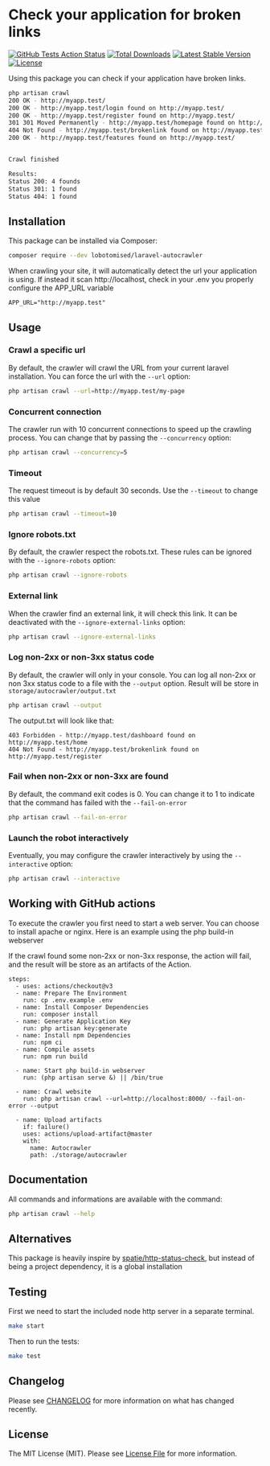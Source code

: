 # Check your application for broken links

[![GitHub Tests Action Status](https://github.com/lobotomised/laravel-autocrawler/actions/workflows/run-test.yml/badge.svg)](https://github.com/lobotomised/laravel-autocrawler/actions/workflows/run-test.yml)
[![Total Downloads](https://img.shields.io/packagist/dt/lobotomised/laravel-autocrawler.svg?style=flat-square)](https://packagist.org/packages/lobotomised/laravel-autocrawler)
[![Latest Stable Version](https://img.shields.io/packagist/v/lobotomised/laravel-autocrawler)](https://packagist.org/packages/lobotomised/laravel-autocrawler)
[![License](https://img.shields.io/packagist/l/lobotomised/laravel-autocrawler)](https://packagist.org/packages/lobotomised/laravel-autocrawler)

Using this package you can check if your application have broken links.

```bash
php artisan crawl
200 OK - http://myapp.test/ 
200 OK - http://myapp.test/login found on http://myapp.test/
200 OK - http://myapp.test/register found on http://myapp.test/
301 301 Moved Permanently - http://myapp.test/homepage found on http://myapp.test/register
404 Not Found - http://myapp.test/brokenlink found on http://myapp.test/register
200 OK - http://myapp.test/features found on http://myapp.test/


Crawl finished

Results:
Status 200: 4 founds
Status 301: 1 found
Status 404: 1 found
```

## Installation
This package can be installed via Composer:

``` bash
composer require --dev lobotomised/laravel-autocrawler
```

When crawling your site, it will automatically detect the url your application is using. If instead it scan http://localhost, check in your .env you properly configure the APP_URL variable
``` dotenv
APP_URL="http://myapp.test"
``` 

## Usage

### Crawl a specific url
By default, the crawler will crawl the URL from your current laravel installation. You can force the url with the  `--url` option:
```bash
php artisan crawl --url=http://myapp.test/my-page
``` 
### Concurrent connection
The crawler run with 10 concurrent connections to speed up the crawling process. You can change that by passing the `--concurrency` option:
```bash
php artisan crawl --concurrency=5
```
### Timeout
The request timeout is by default 30 seconds. Use the `--timeout` to change this value
```bash
php artisan crawl --timeout=10
```
### Ignore robots.txt
By default, the crawler respect the robots.txt. These rules can be ignored with the `--ignore-robots` option:
```bash
php artisan crawl --ignore-robots
```
### External link
When the crawler find an external link, it will check this link. It can be deactivated with the `--ignore-external-links` option:
```bash
php artisan crawl --ignore-external-links
```
### Log non-2xx or non-3xx status code
By default, the crawler will only in your console. You can log all non-2xx or non 3xx status code to a file with the `--output` option. Result will be store in `storage/autocrawler/output.txt`
```bash
php artisan crawl --output
```
The output.txt will look like that:
```
403 Forbidden - http://myapp.test/dashboard found on http://myapp.test/home
404 Not Found - http://myapp.test/brokenlink found on http://myapp.test/register
```
### Fail when non-2xx or non-3xx are found
By default, the command exit codes is 0. You can change it to 1 to indicate that the command has failed with the `--fail-on-error`
```bash
php artisan crawl --fail-on-error
```
### Launch the robot interactively
Eventually, you may configure the crawler interactively by using the `--interactive` option:
```bash
php artisan crawl --interactive
```

## Working with GitHub actions
To execute the crawler you first need to start a web server. You can choose to install apache or nginx. 
Here is an example using the php build-in webserver

If the crawl found some non-2xx or non-3xx response, the action will fail, and the result will be store as an artifacts of the Action.

```
steps:
  - uses: actions/checkout@v3
  - name: Prepare The Environment
    run: cp .env.example .env
  - name: Install Composer Dependencies
    run: composer install
  - name: Generate Application Key
    run: php artisan key:generate
  - name: Install npm Dependencies
    run: npm ci
  - name: Compile assets
    run: npm run build

  - name: Start php build-in webserver
    run: (php artisan serve &) || /bin/true

  - name: Crawl website
    run: php artisan crawl --url=http://localhost:8000/ --fail-on-error --output
  
  - name: Upload artifacts
    if: failure()
    uses: actions/upload-artifact@master
    with:
      name: Autocrawler
      path: ./storage/autocrawler
``` 

## Documentation
All commands and informations are available with the command:
```bash
php artisan crawl --help
```

## Alternatives
This package is heavily inspire by [spatie/http-status-check](https://github.com/spatie/http-status-check), but instead of being a project dependency, it is a global installation

## Testing

First we need to start the included node http server in a separate terminal.
```bash
make start
```
Then to run the tests:
```bash
make test
```

## Changelog

Please see [CHANGELOG](CHANGELOG.md) for more information on what has changed recently.

## License

The MIT License (MIT). Please see [License File](LICENSE.md) for more information.
